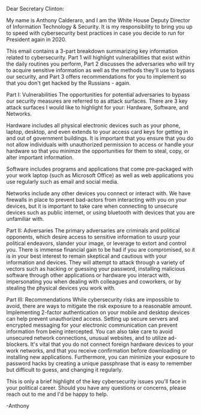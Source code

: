 
Dear Secretary Clinton:

My name is Anthony Calderaro, and I am the White House Deputy Director of Information Technology & Security. It is my responsibility to bring you up to speed with cybersecurity best practices in case you decide to run for President again in 2020. 

This email contains a 3-part breakdown summarizing key information related to cybersecurity. Part 1 will highlight vulnerabilities that exist within the daily routines you perform, Part 2 discusses the adversaries who will try to acquire sensitive information as well as the methods they'll use to bypass our security, and Part 3 offers recommendations for you to implement so that you don't get hacked by the Russians - again.  

Part I: Vulnerabilities
The opportunities for potential adversaries to bypass our security measures are referred to as attack surfaces. There are 3 key attack surfaces I would like to highlight for your: Hardware, Software, and Networks. 

Hardware includes all physical electronic devices such as your phone, laptop, desktop, and even extends to your access card keys for getting in and out of government buildings. It is important that you ensure that you do not allow individuals with unauthorized permission to access or handle your hardware so that you minimze the opportunities for them to steal, copy, or alter important information. 

Software includes programs and applications that come pre-packaged with your work laptop (such as Microsoft Office) as well as web applications you use regularly such as email and social media. 

Networks include any other devices you connect or interact with. We have firewalls in place to prevent bad-actors from interacting with you on your devices, but it is important to take care when connecting to unsecure devices such as public internet, or using bluetooth with devices that you are unfamiliar with. 

Part II: Adversaries
The primary adversaries are criminals and political opponents, which desire access to sensitive information to usurp your political endeavors, slander your image, or leverage to extort and control you. There is immense financial gain to be had if you are compromised, so it is in your best interest to remain skeptical and cautious with your information and devices. They will attempt to attack through a variety of vectors such as hacking or guessing your password, installing malicious software through other applications or hardware you interact with, impersonating you when dealing with colleagues and coworkers, or by stealing the physical devices you work with. 

Part III: Recommendations
While cybersecurity risks are impossible to avoid, there are ways to mitigate the risk exposure to a reasonable amount. Implementing 2-factor authentication on your mobile and desktop devices can help prevent unauthorized access. Setting up secure servers and encrypted messaging for your electronic communication can prevent information from being intercepted. You can also take care to avoid unsecured network connections, unusual websites, and to utilize ad-blockers. It's vital that you do not connect foreign hardware devices to your work networks, and that you receive confirmation before downloading or installing new applications. Furthermore, you can minimize your exposure to password hacks by creating a unique passphrase that is easy to remember but difficult to guess, and changing it regularly. 

This is only a brief highlight of the key cybersecurity issues you'll face in your political career. Should you have any questions or concerns, please reach out to me and I'd be happy to help.

-Anthony
    

